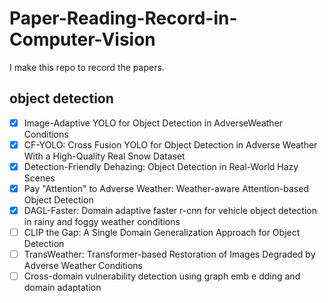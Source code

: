 # Paper-Reading-Record-in-Computer-Vision 
I make this repo to record the papers.
## object detection
- [x] Image-Adaptive YOLO for Object Detection in AdverseWeather Conditions
- [x] CF-YOLO: Cross Fusion YOLO for Object Detection in Adverse Weather With a High-Quality Real Snow Dataset
- [x] Detection-Friendly Dehazing: Object Detection in Real-World Hazy Scenes
- [x] Pay "Attention" to Adverse Weather: Weather-aware Attention-based Object Detection
- [x] DAGL-Faster: Domain adaptive faster r-cnn for vehicle object detection in
rainy and foggy weather conditions
- [ ] CLIP the Gap: A Single Domain Generalization Approach for Object Detection
- [ ] TransWeather: Transformer-based Restoration of Images Degraded by Adverse Weather Conditions
- [ ] Cross-domain vulnerability detection using graph emb e dding and domain adaptation
